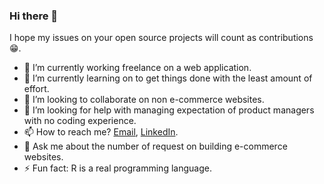 ### Hi there 👋

I hope my issues on your open source projects will count as contributions 😁.

- 🔭 I’m currently working freelance on a web application.
- 🌱 I’m currently learning on to get things done with the least amount of effort.
- 👯 I’m looking to collaborate on non e-commerce websites.
- 🤔 I’m looking for help with managing expectation of product managers with no coding experience.
- 📫 How to reach me? [Email](mailto:imaduddin.htm@gmail.com), [LinkedIn](https://www.linkedin.com/in/imaduddin-haetami/).
- 💬 Ask me about the number of request on building e-commerce websites.
- ⚡ Fun fact: R is a real programming language.
